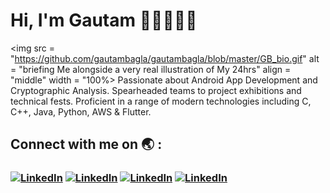 <!--
**gautambagla/gautambagla** is a ✨ _special_ ✨ repository because its `README.md` (this file) appears on your GitHub profile.

Here are some ideas to get you started:

- 🔭 I’m currently working on ...
- 🌱 I’m currently learning ...
- 👯 I’m looking to collaborate on ...
- 🤔 I’m looking for help with ...
- 💬 Ask me about ...
- 📫 How to reach me: ...
- 😄 Pronouns: ...
- ⚡ Fun fact: ...
-->
# Hi, I'm Gautam 👋🏻👨🏻‍💻
<img src = "https://github.com/gautambagla/gautambagla/blob/master/GB_bio.gif" alt = "briefing Me alongside a very real illustration of My 24hrs" align = "middle" width = "100%>
Passionate about Android App Development and Cryptographic Analysis. Spearheaded teams to project exhibitions and technical fests. Proficient in a range of modern technologies including C, C++, Java, Python, AWS & Flutter.


## Connect with me on :earth_asia: :
### <a href = "https://www.linkedin.com/in/gautambagla/"><img src ="https://lh3.googleusercontent.com/fqYJHtyzZzA4vacRzeJoB93QNvA5-mvR-8UB5oVLxdYDSTpfLp_KgYD4IqVGJUgFEJo" alt = "LinkedIn" width = "40"></a> <a href = "https://www.hackerrank.com/gautam_bagla_ec1"><img src ="https://upload.wikimedia.org/wikipedia/commons/4/40/HackerRank_Icon-1000px.png" alt = "LinkedIn" height = "40"></a>  <a href = "https://twitter.com/GautamBagla"><img src ="https://upload.wikimedia.org/wikipedia/en/thumb/9/9f/Twitter_bird_logo_2012.svg/800px-Twitter_bird_logo_2012.svg.png" alt = "LinkedIn" height = "40"></a> <a href = "https://www.hackerearth.com/@gautambagla"><img src ="https://media-fastly.hackerearth.com/media/companies/e8e3f0f-he.png" alt = "LinkedIn" height = "40"></a>
